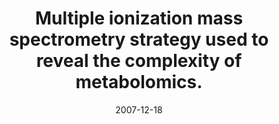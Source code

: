 ---
doi: False
journal: Analytical chemistry
title: Multiple ionization mass spectrometry strategy used to reveal the complexity of metabolomics.
date: 2007-12-18
authors: Nordström, A, Want, E, Northen, T, Lehtiö, J, Siuzdak, G
---